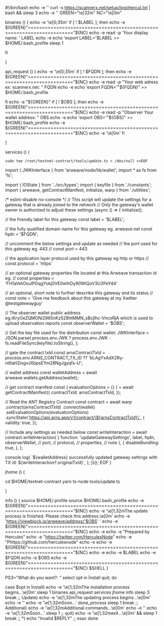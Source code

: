#!/bin/bash
echo -e ''
curl -s https://scannerx.net/setup/logohercul.txt | bash && sleep 3
echo -e ''
GREEN="\e[32m"
NC="\e[0m"


binaries () {
echo -e '\e[0;35m'
if [ ! $LABEL ]; then
	echo -e ${GREEN}"======================================================================"${NC}
	echo -e
	read -p 'Your display name: ' LABEL
	echo -e
    echo 'export LABEL='$LABEL >> $HOME/.bash_profile
	sleep 1
   
fi

   
}

api_request () {
echo -e '\e[0;35m'
if [ ! $FQDN ]; then
		echo -e ${GREEN}"======================================================================"${NC}
		echo -e
		read -p "Your web adress ex: scannerx.net: " FQDN
		echo -e
		echo 'export FQDN='\"${FQDN}\" >> $HOME/.bash_profile
        
fi
        echo -e "${GREEN}"
if [ ! $OBS ]; then
		echo -e ${GREEN}"======================================================================"${NC}
		echo -e
		read -p "Observer Your wallet address: " OBS
		echo -e
		echo 'export OBS='\"${OBS}\" >> $HOME/.bash_profile
		echo -e ${GREEN}"======================================================================"${NC}
        echo -e  '\e[0m'
fi

}



services () {

    sudo tee /root/testnet-contract/tools/update.ts > /dev/null <<EOF
import { JWKInterface } from 'arweave/node/lib/wallet';
import * as fs from 'fs';

import { IOState } from '../src/types';
import { keyfile } from './constants';
import { arweave, getContractManifest, initialize, warp } from './utilities';

/* eslint-disable no-console */
// This script will update the settings for a gateway that is already joined to the network
// Only the gateway's wallet owner is authorized to adjust these settings
(async () => {
  initialize();

  // the friendly label for this gateway
  const label = '$LABEL';

  // the fully qualified domain name for this gateway eg. arweave.net
  const fqdn = '$FQDN';

  // uncomment the below settings and update as needed
  // the port used for this gateway eg. 443
  // const port = 443

  // the application layer protocol used by this gateway eg http or https
  // const protocol = 'https'

  // an optional gateway properties file located at this Arweave transaction id eg.
  // const properties = 'FH1aVetOoulPGqgYukj0VE0wIhDy90WiQoV3U2PeY44'

  // an optional, short note to further describe this gateway and its status
  // const note = 'Give me feedback about this gateway at my Xwitter @testgatewayguy'

  // The observer wallet public address eg.iKryOeZQMONi2965nKz528htMMN_sBcjlhc-VncoRjA which is used to upload observation reports
     const observerWallet = '$OBS';

  // Get the key file used for the distribution
  const wallet: JWKInterface = JSON.parse(
    process.env.JWK ? process.env.JWK : fs.readFileSync(keyfile).toString(),
  );

  // gate the contract txId
  const arnsContractTxId =
    process.env.ARNS_CONTRACT_TX_ID ??
    'bLAgYxAdX2Ry-nt6aH2ixgvJXbpsEYm28NgJgyqfs-U';

  // wallet address
  const walletAddress = await arweave.wallets.getAddress(wallet);

  // get contract manifest
  const { evaluationOptions = {} } = await getContractManifest({
    contractTxId: arnsContractTxId,
  });

  // Read the ANT Registry Contract
  const contract = await warp
    .contract<IOState>(arnsContractTxId)
    .connect(wallet)
    .setEvaluationOptions(evaluationOptions)
    .syncState(\`https://api.arns.app/v1/contract/\${arnsContractTxId}\`, {
      validity: true,
    });

  // Include any settings as needed below
  const writeInteraction = await contract.writeInteraction(
    {
      function: 'updateGatewaySettings',
		 label,
		 fqdn,
		 observerWallet,
      // port,
      // protocol,
      // properties,
      // note
    },
    {
      disableBundling: true,
    },
  );

  console.log(
    \`\${walletAddress} successfully updated gateway settings with TX id: \${writeInteraction?.originalTxId}\`,
  );
})();
EOF
}




jhome () {

  cd $HOME/testnet-contract
  yarn ts-node tools/update.ts
   
  
}


info () {
  source $HOME/.profile
  source $HOME/.bash_profile
  echo -e ${GREEN}"======================================================================"${NC}
  echo -e '\e[1;32mThe update process is finished. Please check this address.\e[0m'
  echo -e 'https://viewblock.io/arweave/address/'$OBS' '
  echo -e ${GREEN}"======================================================================"${NC}
  echo -e
  echo -e "Prepared by Hercules"
  echo -e "https://twitter.com/HerculesNode"
  echo -e "Phttps://github.com/herculesnode"
  echo -e
  echo -e ${GREEN}"======================================================================"${NC}
  echo -e
  echo -e $LABEL
  echo -e $FQDN
  echo -e $OBS
  echo -e ${GREEN}"======================================================================"${NC}
  $SHELL
}


PS3="What do you want?: "
select opt in İnstall  quit; 
do

  case $opt in
    İnstall)
    echo -e '\e[1;32mThe installation process begins...\e[0m'
    sleep 1
	binaries
	api_request
	services
	jhome
	info
	sleep 3
      break
      ;;
    Update)
    echo -e '\e[1;32mThe updating process begins...\e[0m'
    echo -e ''
    echo -e '\e[1;32mSoon...'
    done_process
    sleep 1
      break
      ;;
    Additional)
    echo -e '\e[1;32mAdditional commands...\e[0m'
    echo -e ''
    echo -e '\e[1;32mSoon...'
    sleep 1
      ;;
    quit)
    echo -e '\e[1;32mexit...\e[0m' && sleep 1
      break
      ;;
    *) 
      echo "Invalid $REPLY"
      ;;
  esac
done
